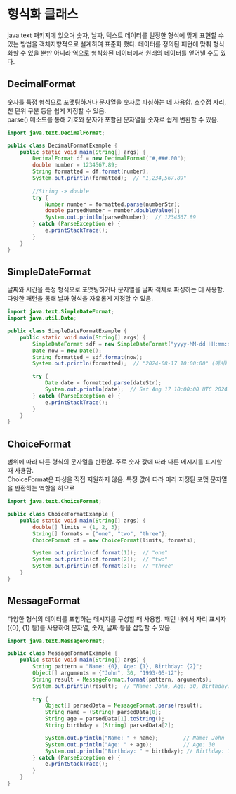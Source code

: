 # 형식화 클래스
java.text 패키지에 있으며 숫자, 날짜, 텍스트 데이터를 일정한 형식에 맞게 표현할 수 있는 방법을 객체지향적으로 설계하여 표준화 했다.
데이터를 정의된 패턴에 맞춰 형식화할 수 있을 뿐만 아니라 역으로 형식화된 데이터에서 원래의 데이터를 얻어낼 수도 있다.
## DecimalFormat
숫자를 특정 형식으로 포맷팅하거나 문자열을 숫자로 파싱하는 데 사용함. 소수점 자리, 천 단위 구분 등을 쉽게 지정할 수 있음.<br>
parse() 메소드를 통해 기호와 문자가 포함된 문자열을 숫자로 쉽게 변환할 수 있음.
```java
import java.text.DecimalFormat;

public class DecimalFormatExample {
    public static void main(String[] args) {
        DecimalFormat df = new DecimalFormat("#,###.00");
        double number = 1234567.89;
        String formatted = df.format(number);
        System.out.println(formatted);  // "1,234,567.89"
        
        //String -> double
        try {
            Number number = formatted.parse(numberStr);
            double parsedNumber = number.doubleValue();
            System.out.println(parsedNumber);  // 1234567.89
        } catch (ParseException e) {
            e.printStackTrace();
        }
    }
}
```
## SimpleDateFormat
날짜와 시간을 특정 형식으로 포맷팅하거나 문자열을 날짜 객체로 파싱하는 데 사용함. 다양한 패턴을 통해 날짜 형식을 자유롭게 지정할 수 있음.
```java
import java.text.SimpleDateFormat;
import java.util.Date;

public class SimpleDateFormatExample {
    public static void main(String[] args) {
        SimpleDateFormat sdf = new SimpleDateFormat("yyyy-MM-dd HH:mm:ss");
        Date now = new Date();
        String formatted = sdf.format(now);
        System.out.println(formatted);  // "2024-08-17 10:00:00" (예시)

        try {
            Date date = formatted.parse(dateStr);
            System.out.println(date);  // Sat Aug 17 10:00:00 UTC 2024 (예시)
        } catch (ParseException e) {
            e.printStackTrace();
        }
    }
}
```
## ChoiceFormat
범위에 따라 다른 형식의 문자열을 반환함. 주로 숫자 값에 따라 다른 메시지를 표시할 때 사용함.<br>
ChoiceFormat은 파싱을 직접 지원하지 않음. 특정 값에 따라 미리 지정된 포맷 문자열을 반환하는 역할을 하므로
```java
import java.text.ChoiceFormat;

public class ChoiceFormatExample {
    public static void main(String[] args) {
        double[] limits = {1, 2, 3};
        String[] formats = {"one", "two", "three"};
        ChoiceFormat cf = new ChoiceFormat(limits, formats);

        System.out.println(cf.format(1));  // "one"
        System.out.println(cf.format(2));  // "two"
        System.out.println(cf.format(3));  // "three"
    }
}
```
## MessageFormat
다양한 형식의 데이터를 포함하는 메시지를 구성할 때 사용함. 패턴 내에서 자리 표시자({0}, {1} 등)를 사용하여 문자열, 숫자, 날짜 등을 삽입할 수 있음.
```java
import java.text.MessageFormat;

public class MessageFormatExample {
    public static void main(String[] args) {
        String pattern = "Name: {0}, Age: {1}, Birthday: {2}";
        Object[] arguments = {"John", 30, "1993-05-12"};
        String result = MessageFormat.format(pattern, arguments);
        System.out.println(result);  // "Name: John, Age: 30, Birthday: 1993-05-12"
        
        try {
            Object[] parsedData = MessageFormat.parse(result);
            String name = (String) parsedData[0];
            String age = parsedData[1].toString();
            String birthday = (String) parsedData[2];

            System.out.println("Name: " + name);        // Name: John
            System.out.println("Age: " + age);          // Age: 30
            System.out.println("Birthday: " + birthday); // Birthday: 1993-05-12
        } catch (ParseException e) {
            e.printStackTrace();
        }
    }
}
```
